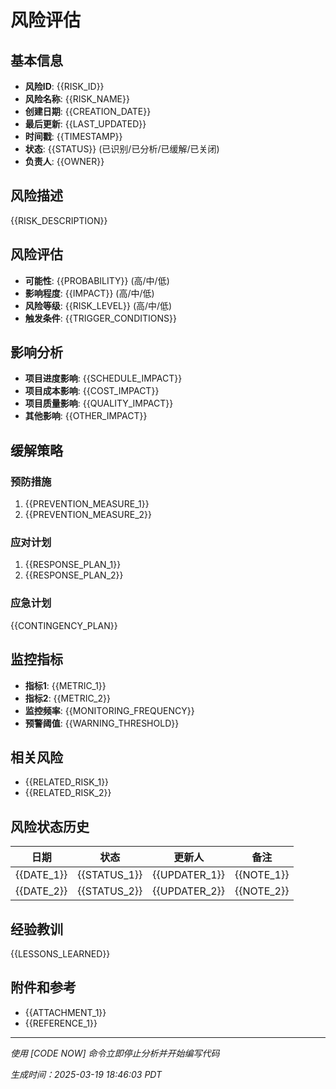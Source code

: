 # 风险评估

## 基本信息
- **风险ID**: {{RISK_ID}}
- **风险名称**: {{RISK_NAME}}
- **创建日期**: {{CREATION_DATE}}
- **最后更新**: {{LAST_UPDATED}}
- **时间戳**: {{TIMESTAMP}}
- **状态**: {{STATUS}} (已识别/已分析/已缓解/已关闭)
- **负责人**: {{OWNER}}

## 风险描述
{{RISK_DESCRIPTION}}

## 风险评估
- **可能性**: {{PROBABILITY}} (高/中/低)
- **影响程度**: {{IMPACT}} (高/中/低)
- **风险等级**: {{RISK_LEVEL}} (高/中/低)
- **触发条件**: {{TRIGGER_CONDITIONS}}

## 影响分析
- **项目进度影响**: {{SCHEDULE_IMPACT}}
- **项目成本影响**: {{COST_IMPACT}}
- **项目质量影响**: {{QUALITY_IMPACT}}
- **其他影响**: {{OTHER_IMPACT}}

## 缓解策略
### 预防措施
1. {{PREVENTION_MEASURE_1}}
2. {{PREVENTION_MEASURE_2}}

### 应对计划
1. {{RESPONSE_PLAN_1}}
2. {{RESPONSE_PLAN_2}}

### 应急计划
{{CONTINGENCY_PLAN}}

## 监控指标
- **指标1**: {{METRIC_1}}
- **指标2**: {{METRIC_2}}
- **监控频率**: {{MONITORING_FREQUENCY}}
- **预警阈值**: {{WARNING_THRESHOLD}}

## 相关风险
- {{RELATED_RISK_1}}
- {{RELATED_RISK_2}}

## 风险状态历史
| 日期 | 状态 | 更新人 | 备注 |
|------|------|-------|------|
| {{DATE_1}} | {{STATUS_1}} | {{UPDATER_1}} | {{NOTE_1}} |
| {{DATE_2}} | {{STATUS_2}} | {{UPDATER_2}} | {{NOTE_2}} |

## 经验教训
{{LESSONS_LEARNED}}

## 附件和参考
- {{ATTACHMENT_1}}
- {{REFERENCE_1}}

---
*使用 [CODE NOW] 命令立即停止分析并开始编写代码* 

*生成时间：2025-03-19 18:46:03 PDT*